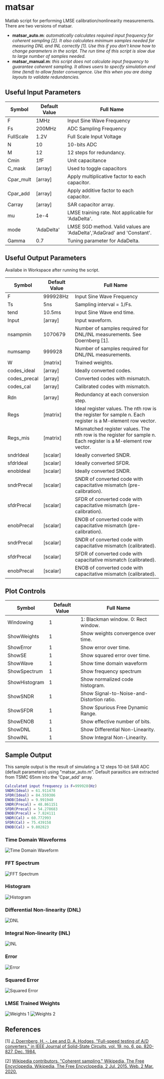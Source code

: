 # matsar
Matlab script for performing LMSE calibration/nonlinearity measurements. There are two versions of matsar.
* **matsar_auto.m**: _automatically calculates required input frequency for coherent sampling [2]. It also calculates minimum samples needed for measuring DNL and INL correctly [1]. Use this if you don't know how to change parameters in the script. The run time of this script is slow due to large number of samples needed._
* **matsar_manual.m**: _this script does not calculate input frequency to guarantee coherent sampling. It allows users to specify simulation end time (tend) to allow faster convergence. Use this when you are doing layouts to validate redundancies._

## Useful Input Parameters

| Symbol    | Default Value  | Full Name                 |
|-----------|--------|---------------------------|
| F         | 1MHz   | Input Sine Wave Frequency |
| Fs        | 200MHz | ADC Sampling Frequency    |
| FullScale | 1.2V   | Full Scale Input Voltage  |
| N         | 10     | 10-bits ADC               |
| M         | 12     | 12 steps for redundancy.  |
| Cmin      | 1fF    | Unit capacitance		     |
| C_mask    | [array]| Used to toggle capacitors |
| Cpar_mult    | [array]| Apply multiplicative factor to each capacitor. |
| Cpar_add    | [array]| Apply additive factor to each capacitor. |
| Carray    | [array]| SAR capacitor array. |
| mu    | 1e-4 | LMSE training rate. Not applicable for 'AdaDelta'.|
| mode    | 'AdaDelta' | LMSE SGD method. Valid values are 'AdaDelta','AdaGrad' and 'Constant'.|
| Gamma    | 0.7 | Tuning parameter for AdaDelta. |

## Useful Output Parameters
Availabe in Workspace after running the script.

| Symbol    | Default Value  | Full Name                 |
|-----------|--------|---------------------------|
| F         | 999928Hz   | Input Sine Wave Frequency |
| Ts         | 5ns   | Sampling interval = 1/Fs. |
| tend         | 10.5ms   | Input Sine Wave end time. |
| Input         | [array]   | Input waveform. |
| nsampmin         | 1070679   | Number of samples required for DNL/INL measurements. See Doernberg [1]. |
| numsamp         | 999928   | Number of samples required for DNL/INL measurements. |
| W         | [matrix]   | Trained weights. |
| codes_ideal         | [array]   | Ideally converted codes. |
| codes_precal         | [array]   | Converted codes with mismatch. |
| codes_cal         | [array]   | Calibrated codes with mismatch. |
| Rdn         | [array]   | Redundancy at each conversion step. |
| Regs         | [matrix]   | Ideal register values. The nth row is the register for sample n. Each register is a M-element row vector.|
| Regs_mis         | [matrix]   | Mismatched register values. The nth row is the register for sample n. Each register is a M-element row vector.|
| sndrIdeal         | [scalar]   | Ideally converted SNDR. |
| sfdrIdeal         | [scalar]   | Ideally converted SFDR. |
| enobIdeal         | [scalar]   | Ideally converted SNDR. |
| sndrPrecal         | [scalar]   |  SNDR of converted code with capacitative mismatch (pre-calibration). |
| sfdrPrecal         | [scalar]   |  SFDR of converted code with capacitative mismatch (pre-calibration). |
| enobPrecal         | [scalar]   |  ENOB of converted code with capacitative mismatch (pre-calibration). |
| sndrPrecal         | [scalar]   |  SNDR of converted code with capacitative mismatch (calibrated). |
| sfdrPrecal         | [scalar]   |  SFDR of converted code with capacitative mismatch (calibrated). |
| enobPrecal         | [scalar]   |  ENOB of converted code with capacitative mismatch (calibrated). |

## Plot Controls

| Symbol    | Default Value  | Full Name                 |
|-----------|--------|---------------------------|
| Windowing         | 1   | 1: Blackman window. 0: Rect window. |
| ShowWeights        | 1 | Show weights convergence over time.|
| ShowError | 1   | Show error over time.  |
| ShowSE         | 1     | Show squared error over time.               |
| ShowWave         | 1     | Show time domain waveform  |
| ShowSpectrum      | 1    | Show frequency spectrum		     |
| ShowHistogram    | 1 | Show normalized code histogram. |
| ShowSNDR      | 1    | Show Signal-to-Noise-and-Distortion ratio.		     |
| ShowSFDR    | 1 | Show Spurious Free Dynamic Range. |
| ShowENOB    | 1 | Show effective number of bits. |
| ShowDNL    | 1 | Show Differential Non-Linearity. |
| ShowINL    | 1 | Show Integral Non-Linearity. |

## Sample Output
This sample output is the result of simulating a 12 steps 10-bit SAR ADC (default parameters) using "matsar_auto.m". Default parasitics are extracted from TSMC 65nm into the 'Cpar_add' array.

```matlab
Calculated input frequency is F=999928(Hz)
SNDR(Ideal) = 61.911478
SFDR(Ideal) = 84.559386
ENOB(Ideal) = 9.991940
SNDR(Precal) = 48.861151
SFDR(Precal) = 54.278683
ENOB(Precal) = 7.824111
SNDR(Cal) = 60.772993
SFDR(Cal) = 75.439158
ENOB(Cal) = 9.802823
```
### Time Domain Waveforms
![Time Domain Waveform](./doc/images/wave.png)

### FFT Spectrum
![FFT Spectrum](./doc/images/spectrum.png)

### Histogram
![Histogram](./doc/images/histogram.png)

### Differential Non-linearity (DNL)
![DNL](./doc/images/dnl.png)

### Integral Non-linearity (INL)
![INL](./doc/images/inl.png)

### Error
![Error](./doc/images/error.png)

### Squared Error
![Squared Error](./doc/images/sqerror.png)

### LMSE Trained Weights
![Weights 1](./doc/images/weight1.png)
![Weights 2](./doc/images/weight2.png)

## References
[1] [J. Doernberg, H. -. Lee and D. A. Hodges, "Full-speed testing of A/D converters," in IEEE Journal of Solid-State Circuits, vol. 19, no. 6, pp. 820-827, Dec. 1984.](https://ieeexplore.ieee.org/abstract/document/1052232)

[2] [Wikipedia contributors. "Coherent sampling." Wikipedia, The Free Encyclopedia. Wikipedia, The Free Encyclopedia, 2 Jul. 2015. Web. 2 Mar. 2020.](https://en.wikipedia.org/wiki/Coherent_sampling)